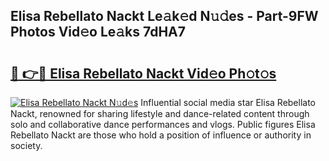 ## Elisa Rebellato Nackt Le𝚊k𝚎d N𝚞𝚍es - Part-9FW Photos Vid𝚎o Le𝚊ks 7dHA7

# <h2><a href="http://fb6whxu.evod.top/?m=Elisa+Rebellato+Nackt">🔗 👉🔴 Elisa Rebellato Nackt Vid𝚎o Ph𝚘t𝚘s</a></h2>

[![Elisa Rebellato Nackt N𝚞d𝚎s](https://i.imgur.com/8V9OHl7.gif)](http://fb6whxu.evod.top/?m=Elisa+Rebellato+Nackt)
Influential social media star Elisa Rebellato Nackt, renowned for sharing lifestyle and dance-related content through solo and collaborative dance performances and vlogs. Public figures Elisa Rebellato Nackt are those who hold a position of influence or authority in society. 
